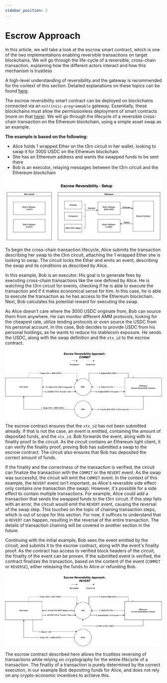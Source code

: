```yaml
---
sidebar_position: 2
---
```


# Escrow Approach

In this article, we will take a look at the escrow smart contract, which is one of the two implementations enabling reversible transactions on target blockchains. We will go through the life-cycle of a reversible, cross-chain transaction, explaining how the different actors interact and how this mechanism is trustless

A high-level understanding of reversibility and the gateway is recommended for the context of this section. Detailed explanations on these topics can be found [here](./).

The escrow reversibility smart contract can be deployed on blockchains connected via an `extrinsic-programmable` gateway. Essentially, these blockchains must allow the permissionless deployment of smart contracts (more on that [here](../gateway/types.md#extrinsic-programmable)). We will go through the lifecycle of a reversible cross-chain transaction on the Ethereum blockchain, using a simple asset swap as an example.

**The example is based on the following:**

* Alice holds 1 wrapped Ether on the t3rn circuit in her wallet, looking to swap it for 3000 USDC on the Ethereum blockchain
* She has an Ethereum address and wants the swapped funds to be sent there
* Bob is an executor, relaying messages between the t3rn circuit and the Ethereum blockchain

![](./img/escrow_setup.png)

To begin the cross-chain transaction lifecycle, Alice submits the transaction describing her swap to the t3rn circuit, attaching the 1 wrapped Ether she is looking to swap. The circuit locks the Ether and emits an event, describing the swap and its conditions as described by Alice.

In this example, Bob is an executor. His goal is to generate fees by executing cross-chain transactions like the one defined by Alice. He is watching the t3rn circuit for events, checking if he is able to execute the transaction and if it makes economical sense for him. In this case, he is able to execute the transaction as he has access to the Ethereum blockchain. Next, Bob calculates his potential reward for executing the swap.

As Alice doesn't care where the 3000 USDC originate from, Bob can source them from anywhere. He can monitor different AMM protocols, looking for the cheapest rate, utilize lending protocols or even source the USDC from his personal account. In this case, Bob decides to provide USDC from his personal holdings, as he wants to reduce his stablecoin exposure. He sends the USDC, along with the swap definition and the `xtx_id` to the escrow contract.

![](./img/escrow_commit.png)

The escrow contract ensures that the `xtx_id` has not been submitted already. If that is not the case, an event is emitted, containing the amount of deposited funds, and the `xtx_id`. Bob forwards the event, along with its finality proof to the circuit. As the circuit contains an Ethereum light client, it can verify the finality proof, proving Bob has submitted a swap to the escrow contract. The circuit also ensures that Bob has deposited the correct amount of funds.

If the finality and the correctness of the transaction is verified, the circuit can finalize the transaction with the `COMMIT` or the `REVERT` event. As the swap was successful, the circuit will emit the `COMMIT` event. In the context of this example, the `REVERT` event isn't important, as Alice's reversible side effect only contains one transaction (the swap). However, it's possible for a side effect to contain multiple transactions. For example, Alice could add a transaction that sends the swapped funds to the t3rn circuit. If this step fails with an error, the circuit would emit the `REVERT` event, causing the reversal of the swap step. This touches on the topic of chaining transaction steps, which is out of scope for this section. For now, it suffices to understand that a `REVERT` can happen, resulting in the reversal of the entire transaction. The details of transaction chaining will be covered in another section in the future.

Continuing with the initial example, Bob sees the event emitted by the circuit, and submits it to the escrow contract, along with the event's finality proof. As the contract has access to verified block headers of the circuit, the finality of the event can be proven. If the submitted event is verified, the contract finalizes the transaction, based on the content of the event (`COMMIT` or `REVERSE`), either releasing the funds to Alice or refunding Bob.

![](./img/escrow_revert.png)

The escrow contract described here allows the trustless reversing of transactions while relying on cryptography for the entire lifecycle of a transaction. The finality of a transaction is purely determined by the correct execution, in our example Bob depositing funds for Alice, and does not rely on any crypto-economic incentives to achieve this.
